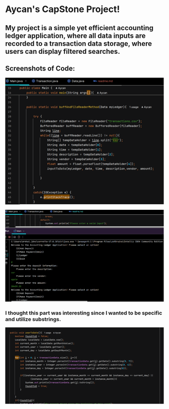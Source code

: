 # Aycan's CapStone Project!

## My project is a simple yet efficient accounting ledger application, where all data inputs are recorded to a transaction data storage, where users can display filtered searches.

## Screenshots of Code:

![code.png](code.png)

![output.png](output.png)

### I thought this part was interesting since I wanted to be specific and utilize substrings.

![Interesting.png](Interesting.png)